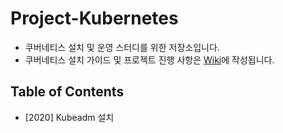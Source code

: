 # Project-Kubernetes
- 쿠버네티스 설치 및 운영 스터디를 위한 저장소입니다.
- 쿠버네티스 설치 가이드 및 프로젝트 진행 사항은 [Wiki](https://github.com/shhan0226/Project-Kubernetes/wiki)에 작성됩니다.

## Table of Contents
- [2020] Kubeadm 설치
